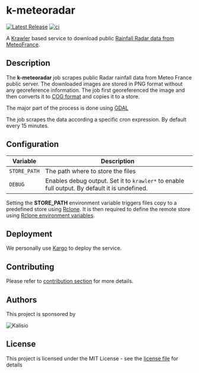 # k-meteoradar

[![Latest Release](https://img.shields.io/github/v/tag/kalisio/k-meteoradar?sort=semver&label=latest)](https://github.com/kalisio/k-meteoradar/releases)
[![ci](https://github.com/kalisio/k-meteoradar/actions/workflows/main.yaml/badge.svg)](https://github.com/kalisio/k-meteoradar/actions/workflows/main.yaml)

A [Krawler](https://kalisio.github.io/krawler/) based service to download public [Rainfall Radar data from MeteoFrance](https://donneespubliques.meteofrance.fr/?fond=produit&id_produit=98&id_rubrique=34).

## Description

The **k-meteoradar** job scrapes public Radar rainfall data from Meteo France public server. The downloaded images are stored in PNG format without any georeference information. 
The job first georeferenced the image and then converts it to [COG format](https://www.cogeo.org/) and copies it to a store.

The major part of the process is done using [GDAL](https://gdal.org/index.html)
 
The job scrapes the data according a specific cron expression. By default every 15 minutes.

## Configuration

| Variable | Description |
|--- | --- |
| `STORE_PATH` | The path where to store the files | - |
| `DEBUG` | Enables debug output. Set it to `krawler*` to enable full output. By default it is undefined. |

Setting the **STORE_PATH** environment variable triggers files copy to a predefined store using [Rclone](https://rclone.org/).
It is then required to define the remote store using [Rclone environment variables](https://rclone.org/docs/#environment-variables).

## Deployment

We personally use [Kargo](https://kalisio.github.io/kargo/) to deploy the service.

## Contributing

Please refer to [contribution section](./CONTRIBUTING.md) for more details.

## Authors

This project is sponsored by 

![Kalisio](https://s3.eu-central-1.amazonaws.com/kalisioscope/kalisio/kalisio-logo-black-256x84.png)

## License

This project is licensed under the MIT License - see the [license file](./LICENSE) for details